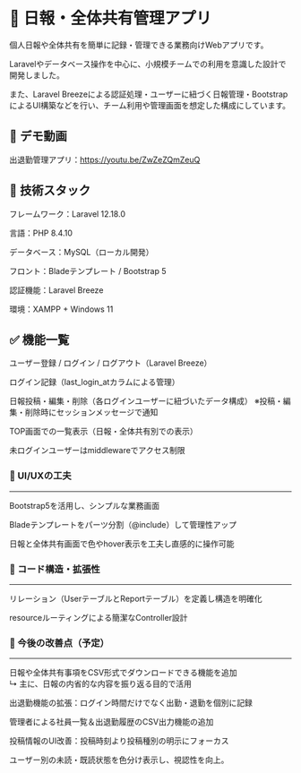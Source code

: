 # 📘 日報・全体共有管理アプリ
個人日報や全体共有を簡単に記録・管理できる業務向けWebアプリです。

Laravelやデータベース操作を中心に、小規模チームでの利用を意識した設計で開発しました。

また、Laravel Breezeによる認証処理・ユーザーに紐づく日報管理・BootstrapによるUI構築などを行い、チーム利用や管理画面を想定した構成にしています。

## 🎥 デモ動画
出退勤管理アプリ：https://youtu.be/ZwZeZQmZeuQ

## 📌 技術スタック
フレームワーク：Laravel 12.18.0

言語：PHP 8.4.10

データベース：MySQL（ローカル開発）

フロント：Bladeテンプレート / Bootstrap 5

認証機能：Laravel Breeze 

環境：XAMPP + Windows 11

## ✅ 機能一覧
ユーザー登録 / ログイン / ログアウト（Laravel Breeze）

ログイン記録（last_login_atカラムによる管理）

日報投稿・編集・削除（各ログインユーザーに紐づいたデータ構成）
※投稿・編集・削除時にセッションメッセージで通知

TOP画面での一覧表示（日報・全体共有別での表示）

未ログインユーザーはmiddlewareでアクセス制限

### 🎨 UI/UXの工夫
---
Bootstrap5を活用し、シンプルな業務画面

Bladeテンプレートをパーツ分割（@include）して管理性アップ

日報と全体共有画面で色やhover表示を工夫し直感的に操作可能

### 🎨 コード構造・拡張性
---
リレーション（UserテーブルとReportテーブル）を定義し構造を明確化

resourceルーティングによる簡潔なController設計

### 🚀 今後の改善点（予定）
---
日報や全体共有事項をCSV形式でダウンロードできる機能を追加  
  ↳ 主に、日報の内省的な内容を振り返る目的で活用
  
出退勤機能の拡張：ログイン時間だけでなく出勤・退勤を個別に記録

管理者による社員一覧＆出退勤履歴のCSV出力機能の追加

投稿情報のUI改善：投稿時刻より投稿種別の明示にフォーカス

ユーザー別の未読・既読状態を色分け表示し、視認性を向上。
